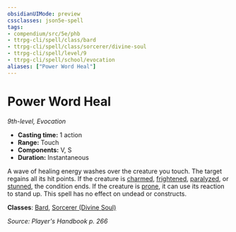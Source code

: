 ```yaml
---
obsidianUIMode: preview
cssclasses: json5e-spell
tags:
- compendium/src/5e/phb
- ttrpg-cli/spell/class/bard
- ttrpg-cli/spell/class/sorcerer/divine-soul
- ttrpg-cli/spell/level/9
- ttrpg-cli/spell/school/evocation
aliases: ["Power Word Heal"]
---
```

# Power Word Heal
*9th-level, Evocation*  

- **Casting time:** 1 action
- **Range:** Touch
- **Components:** V, S
- **Duration:** Instantaneous

A wave of healing energy washes over the creature you touch. The target regains all its hit points. If the creature is [charmed](/compendium/rules/conditions.md#charmed), [frightened](/compendium/rules/conditions.md#frightened), [paralyzed](/compendium/rules/conditions.md#paralyzed), or [stunned](/compendium/rules/conditions.md#stunned), the condition ends. If the creature is [prone](/compendium/rules/conditions.md#prone), it can use its reaction to stand up. This spell has no effect on undead or constructs.

**Classes**: [Bard](compendium/classes/bard.md), [Sorcerer (Divine Soul)](compendium/classes/sorcerer-divine-soul-xge.md)

*Source: Player's Handbook p. 266*